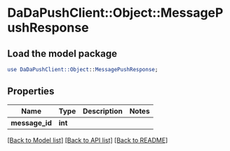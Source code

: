 # DaDaPushClient::Object::MessagePushResponse

## Load the model package
```perl
use DaDaPushClient::Object::MessagePushResponse;
```

## Properties
Name | Type | Description | Notes
------------ | ------------- | ------------- | -------------
**message_id** | **int** |  | 

[[Back to Model list]](../README.md#documentation-for-models) [[Back to API list]](../README.md#documentation-for-api-endpoints) [[Back to README]](../README.md)


